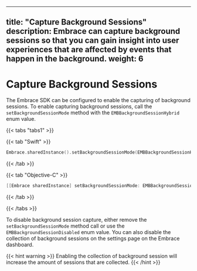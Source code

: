 
---
title: "Capture Background Sessions"
description: Embrace can capture background sessions so that you can gain insight into user experiences that are affected by events that happen in the background.
weight: 6
---

# Capture Background Sessions

The Embrace SDK can be configured to enable the capturing of background sessions. To enable capturing background sessions, call the `setBackgroundSessionMode` method with the `EMBBackgroundSessionHybrid` enum value. 

{{< tabs "tabs1" >}}

{{< tab "Swift" >}}

```swift
Embrace.sharedInstance().setBackgroundSessionMode(EMBBackgroundSessionHybrid)
```

{{< /tab >}}

{{< tab "Objective-C" >}}

```objective-c
[[Embrace sharedInstance] setBackgroundSessionMode: EMBBackgroundSessionHybrid];
```

{{< /tab >}}

{{< /tabs >}}

To disable background session capture, either remove the `setBackgroundSessionMode` method call or use the `EMBBackgroundSessionDisabled` enum value. You can also disable the collection of background sessions on the settings page on the Embrace dashboard.

{{< hint warning >}}
Enabling the collection of background session will increase the amount of sessions that are collected.
{{< /hint >}}

